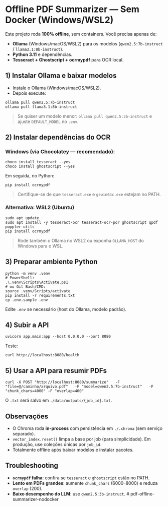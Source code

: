 # Offline PDF Summarizer — Sem Docker (Windows/WSL2)

Este projeto roda **100% offline**, sem containers. Você precisa apenas de:
- **Ollama** (Windows/macOS/WSL2) para os modelos (`qwen2.5:7b-instruct` / `llama3.1:8b-instruct`).
- **Python 3.11** e dependências.
- **Tesseract + Ghostscript + ocrmypdf** para OCR local.

## 1) Instalar Ollama e baixar modelos
- Instale o Ollama (Windows/macOS/WSL2).
- Depois execute:
```
ollama pull qwen2.5:7b-instruct
ollama pull llama3.1:8b-instruct
```
> Se quiser um modelo menor: `ollama pull qwen2.5:3b-instruct` e ajuste `DEFAULT_MODEL` no `.env`.

## 2) Instalar dependências do OCR
### Windows (via Chocolatey — recomendado):
```
choco install tesseract --yes
choco install ghostscript --yes
```
Em seguida, no Python:
```
pip install ocrmypdf
```
> Certifique-se de que `tesseract.exe` e `gswin64c.exe` estejam no PATH.

### Alternativa: WSL2 (Ubuntu)
```
sudo apt update
sudo apt install -y tesseract-ocr tesseract-ocr-por ghostscript qpdf poppler-utils
pip install ocrmypdf
```
> Rode também o Ollama no WSL2 ou exponha `OLLAMA_HOST` do Windows para o WSL.

## 3) Preparar ambiente Python
```
python -m venv .venv
# PowerShell:
.\.venv\Scripts\Activate.ps1
# ou Git Bash/CMD:
source .venv/Scripts/activate
pip install -r requirements.txt
cp .env.sample .env
```
Edite `.env` se necessário (host do Ollama, modelo padrão).

## 4) Subir a API
```
uvicorn app.main:app --host 0.0.0.0 --port 8080
```
Teste:
```
curl http://localhost:8080/health
```

## 5) Usar a API para resumir PDFs
```
curl -X POST "http://localhost:8080/summarize"   -F "file=@/caminho/arquivo.pdf"   -F "model=qwen2.5:7b-instruct"   -F "chunk_chars=4000" -F "overlap=400"
```
O `.txt` será salvo em `./data/outputs/{job_id}.txt`.

## Observações
- O Chroma roda **in-process** com persistência em `./.chroma` (sem serviço separado).
- `vector_index.reset()` limpa a base por job (para simplicidade). Em produção, use coleções únicas por `job_id`.
- Totalmente offline após baixar modelos e instalar pacotes.

## Troubleshooting
- **`ocrmypdf` falha**: confira se `tesseract` e `ghostscript` estão no PATH.
- **Lento em PDFs grandes**: aumente `chunk_chars` (6000–8000) e reduza `overlap` (200).
- **Baixo desempenho do LLM**: use `qwen2.5:3b-instruct`.
#   p d f - o f f l i n e - s u m m a r i z e r - n o d o c k e r  
 